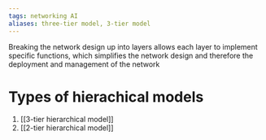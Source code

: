 ```yaml
---
tags: networking AI 
aliases: three-tier model, 3-tier model
---
```


Breaking the network design up into layers allows each layer to implement specific functions, which simplifies the network design and therefore the deployment and management of the network

# Types of hierachical models
1. [[3-tier hierarchical model]]
2. [[2-tier hierarchical model]]


